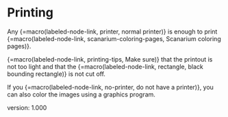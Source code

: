 # Printing

Any {=macro(labeled-node-link, printer, normal printer)} is enough to print {=macro(labeled-node-link, scanarium-coloring-pages, Scanarium coloring pages)}.

{=macro(labeled-node-link, printing-tips, Make sure)} that the printout is not too light and that the {=macro(labeled-node-link, rectangle, black bounding rectangle)} is not cut off.

If you {=macro(labeled-node-link, no-printer, do not have a printer)}, you can also color the images using a graphics program.


version: 1.000
